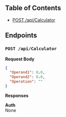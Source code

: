 ## Table of Contents
*   [POST /api/Calculator](#post-apicalculator)

## Endpoints
### `POST /api/Calculator`
**Request Body**  
```json
{
  "Operand1": 0.0,
  "Operand2": 0.0,
  "Operation": ""
}
```

**Responses**  
<!-- Status codes (e.g., 200 OK, 400 Bad Request) are not explicitly defined as numeric values in the provided context for success or error responses. Response bodies are also not provided as hardcoded JSON examples. As per the Anti-Hallucination Protocol, this section is omitted. -->

**Auth**  
None